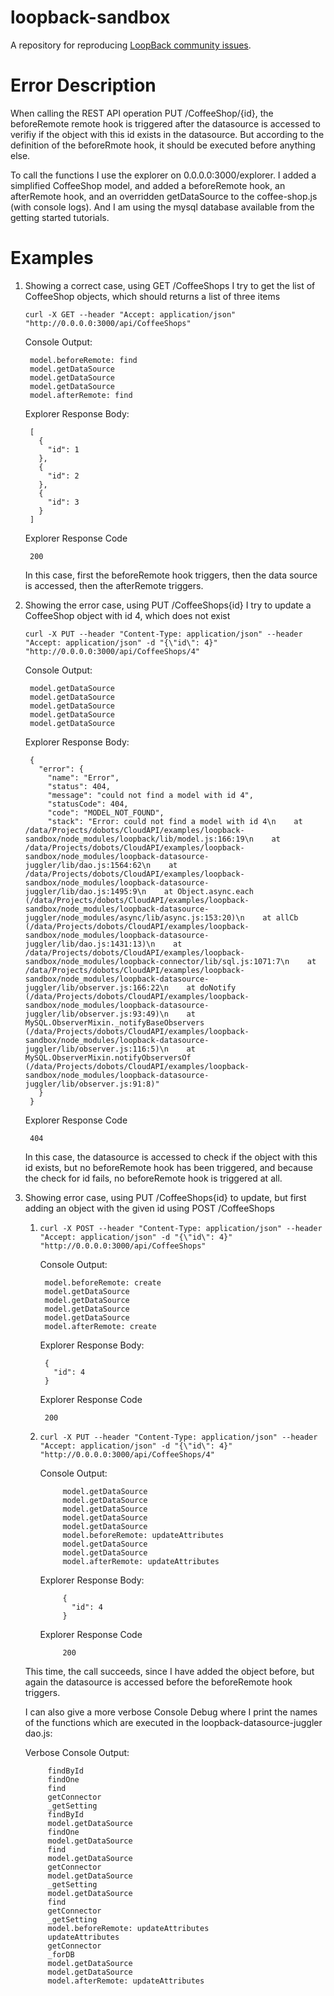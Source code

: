 # loopback-sandbox

A repository for reproducing [LoopBack community issues][wiki-issues].

[wiki-issues]: https://github.com/strongloop/loopback/wiki/Reporting-issues

# Error Description

When calling the REST API operation PUT /CoffeeShop/{id}, the beforeRemote remote hook is triggered after the datasource is accessed to verifiy if the object with this id exists in the datasource. But according to the definition of the beforeRmote hook, it should be executed before anything else.

To call the functions I use the explorer on 0.0.0.0:3000/explorer. I added a simplified CoffeeShop model, and added a beforeRemote hook, an afterRemote hook, and an overridden getDataSource to the coffee-shop.js (with console logs). And I am using the mysql database available from the getting started tutorials.

# Examples

1. Showing a correct case, using GET /CoffeeShops I try to get the list of CoffeeShop objects, which should returns a list of three items

	`curl -X GET --header "Accept: application/json" "http://0.0.0.0:3000/api/CoffeeShops"`

    Console Output:

    	model.beforeRemote: find
    	model.getDataSource
    	model.getDataSource
    	model.getDataSource
    	model.afterRemote: find

    Explorer Response Body:

    	[
		  {
		    "id": 1
		  },
		  {
		    "id": 2
		  },
		  {
		    "id": 3
		  }
		]

    Explorer Response Code

    	200

    In this case, first the beforeRemote hook triggers, then the data source is accessed, then the afterRemote triggers.

2. Showing the error case, using PUT /CoffeeShops{id} I try to update a CoffeeShop object with id 4, which does not exist

	`curl -X PUT --header "Content-Type: application/json" --header "Accept: application/json" -d "{\"id\": 4}" "http://0.0.0.0:3000/api/CoffeeShops/4"`

    Console Output:

    	model.getDataSource
    	model.getDataSource
    	model.getDataSource
    	model.getDataSource
    	model.getDataSource

    Explorer Response Body:

    	{
		  "error": {
		    "name": "Error",
		    "status": 404,
		    "message": "could not find a model with id 4",
		    "statusCode": 404,
		    "code": "MODEL_NOT_FOUND",
		    "stack": "Error: could not find a model with id 4\n    at /data/Projects/dobots/CloudAPI/examples/loopback-sandbox/node_modules/loopback/lib/model.js:166:19\n    at /data/Projects/dobots/CloudAPI/examples/loopback-sandbox/node_modules/loopback-datasource-juggler/lib/dao.js:1564:62\n    at /data/Projects/dobots/CloudAPI/examples/loopback-sandbox/node_modules/loopback-datasource-juggler/lib/dao.js:1495:9\n    at Object.async.each (/data/Projects/dobots/CloudAPI/examples/loopback-sandbox/node_modules/loopback-datasource-juggler/node_modules/async/lib/async.js:153:20)\n    at allCb (/data/Projects/dobots/CloudAPI/examples/loopback-sandbox/node_modules/loopback-datasource-juggler/lib/dao.js:1431:13)\n    at /data/Projects/dobots/CloudAPI/examples/loopback-sandbox/node_modules/loopback-connector/lib/sql.js:1071:7\n    at /data/Projects/dobots/CloudAPI/examples/loopback-sandbox/node_modules/loopback-datasource-juggler/lib/observer.js:166:22\n    at doNotify (/data/Projects/dobots/CloudAPI/examples/loopback-sandbox/node_modules/loopback-datasource-juggler/lib/observer.js:93:49)\n    at MySQL.ObserverMixin._notifyBaseObservers (/data/Projects/dobots/CloudAPI/examples/loopback-sandbox/node_modules/loopback-datasource-juggler/lib/observer.js:116:5)\n    at MySQL.ObserverMixin.notifyObserversOf (/data/Projects/dobots/CloudAPI/examples/loopback-sandbox/node_modules/loopback-datasource-juggler/lib/observer.js:91:8)"
		  }
		}

    Explorer Response Code

    	404

    In this case, the datasource is accessed to check if the object with this id exists, but no beforeRemote hook has been triggered, and because the check for id fails, no beforeRemote hook is triggered at all.

3. Showing error case, using PUT /CoffeeShops{id} to update, but first adding an object with the given id using POST /CoffeeShops

    1. `curl -X POST --header "Content-Type: application/json" --header "Accept: application/json" -d "{\"id\": 4}" "http://0.0.0.0:3000/api/CoffeeShops"`

        Console Output:

        	model.beforeRemote: create
        	model.getDataSource
        	model.getDataSource
        	model.getDataSource
        	model.getDataSource
        	model.afterRemote: create

        Explorer Response Body:

        	{
        	  "id": 4
        	}

        Explorer Response Code

        	200

    2. `curl -X PUT --header "Content-Type: application/json" --header "Accept: application/json" -d "{\"id\": 4}" "http://0.0.0.0:3000/api/CoffeeShops/4"`

        Console Output:

            	model.getDataSource
            	model.getDataSource
            	model.getDataSource
            	model.getDataSource
            	model.getDataSource
            	model.beforeRemote: updateAttributes
            	model.getDataSource
            	model.getDataSource
            	model.afterRemote: updateAttributes

        Explorer Response Body:

            	{
            	  "id": 4
            	}

        Explorer Response Code

            	200

    This time, the call succeeds, since I have added the object before, but again the datasource is accessed before the beforeRemote hook triggers.

    I can also give a more verbose Console Debug where I print the names of the functions which are executed in the loopback-datasource-juggler dao.js:

    Verbose Console Output:

        	findById
        	findOne
        	find
        	getConnector
        	_getSetting
        	findById
        	model.getDataSource
        	findOne
        	model.getDataSource
        	find
        	model.getDataSource
        	getConnector
        	model.getDataSource
        	_getSetting
        	model.getDataSource
        	find
        	getConnector
        	_getSetting
        	model.beforeRemote: updateAttributes
        	updateAttributes
        	getConnector
        	_forDB
        	model.getDataSource
        	model.getDataSource
        	model.afterRemote: updateAttributes
